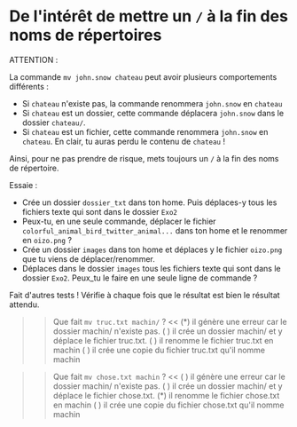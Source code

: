 
# De l'intérêt de mettre un `/` à la fin des noms de répertoires

ATTENTION :

La commande `mv john.snow chateau` peut avoir plusieurs comportements différents :

* Si `chateau` n'existe pas, la commande renommera `john.snow` en `chateau`
* Si `chateau` est un dossier, cette commande déplacera  `john.snow` dans le dossier `chateau/`.
* Si `chateau` est un fichier, cette commande renommera `john.snow` en `chateau`. En clair, tu auras perdu le contenu de `chateau` !

Ainsi, pour ne pas prendre de risque, mets toujours un `/` à la fin des noms de répertoire.

Essaie :
* Crée un dossier `dossier_txt` dans ton home. Puis déplaces-y tous les fichiers texte qui sont dans le dossier `Exo2`
* Peux-tu, en une seule commande, déplacer le fichier `colorful_animal_bird_twitter_animal...` dans ton home et le renommer en `oizo.png` ?
* Crée un dossier `images` dans ton home et déplaces y le fichier `oizo.png` que tu viens de déplacer/renommer.
* Déplaces dans le dossier `images` tous les fichiers texte qui sont dans le dossier `Exo2`. Peux_tu le faire en une seule ligne de commande ?

Fait d'autres tests ! Vérifie à chaque fois que le résultat est bien le résultat attendu.


>> Que fait `mv truc.txt machin/` ? <<
(*) il génère une erreur car le dossier machin/ n'existe pas.
( ) il crée un dossier machin/ et y déplace le fichier truc.txt.
( ) il renomme le fichier truc.txt en machin
( ) il crée une copie du fichier truc.txt qu'il nomme machin


>> Que fait `mv chose.txt machin` ? <<
( ) il génère une erreur car le dossier machin/ n'existe pas.
( ) il crée un dossier machin/ et y déplace le fichier chose.txt.
(*) il renomme le fichier chose.txt en machin
( ) il crée une copie du fichier chose.txt qu'il nomme machin
